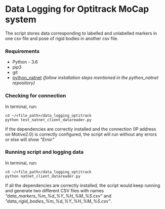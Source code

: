 # Data Logging for Optitrack MoCap system
The script stores data corresponding to labelled and unlabelled markers in one csv file and pose of rigid bodies in another csv file. 

### Requirements
* Python - 3.6
* pip3
* git
* [python_natnet](https://github.com/mje-nz/python_natnet) _(follow installation steps mentioned in the python\_natnet repository)_

### Checking for connection 
In terminal, run:
```
cd ~/<file_path>/data_logging_optitrack
python test_natnet_client_datareader.py
```
If the dependencies are correctly installed and the connection (IP address on Motive2.0) is correctly configured, the script will run without any errors or else will show _"Error"_

### Running script and logging data
In terminal, run:
```
cd ~/<file_path>/data_logging_optitrack
python natnet_client_datareader.py
```

If all the dependencies are correctly installed, the script would keep running and generate two different CSV files with names _"data\_markers\_%m\_%d\_%Y\_%H\_%M\_%S.csv"_ and _"data\_rigid\_bodies\_%m\_%d\_%Y\_%H\_%M\_%S.csv"_.


